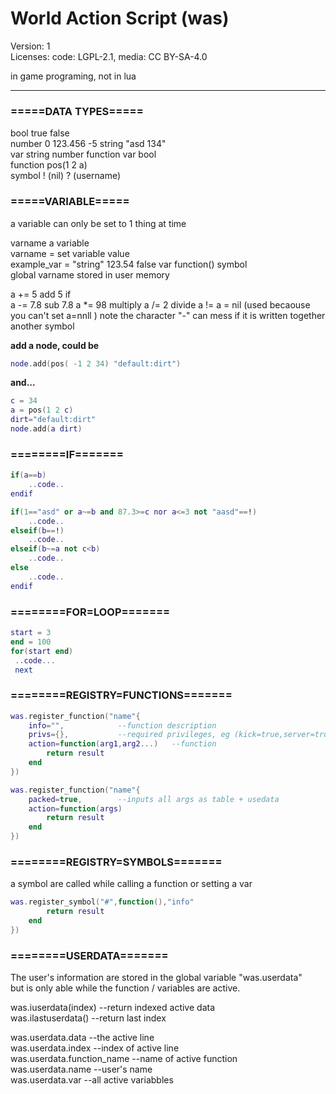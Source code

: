 # World Action Script (was)  
Version: 1  
Licenses: code: LGPL-2.1, media: CC BY-SA-4.0

in game programing, not in lua

---

### =====DATA TYPES===== 
bool		true	false  
number		0	123.456	-5
string		"asd 134"  
var		string	number	function	var	bool  
function	pos(1 2 a)  
symbol		! (nil) ? (username)  

### =====VARIABLE=====  
a variable can only be set to 1 thing at time  

varname		a variable  
varname =	set variable value  
example_var =	"string" 123.54 false var function() symbol  
global varname		stored in user memory  

a += 5		add 5 if   
a -= 7.8	sub 7.8
a *= 98		multiply
a /= 2		divide
a !=		a = nil (used becaouse you can't set a=nnll )
note the character "-" can mess if it is written together another symbol

**add a node, could be**
```lua
node.add(pos( -1 2 34) "default:dirt")
```
**and...**
```lua
c = 34
a = pos(1 2 c)
dirt="default:dirt"
node.add(a dirt)
```
### ========IF=======
```lua
if(a==b)  
	..code..  
endif  
```
```lua
if(1=="asd" or a~=b and 87.3>=c nor a<=3 not "aasd"==!)  
	..code..  
elseif(b==!)  
	..code..  
elseif(b~=a not c<b)  
	..code..  
else  
	..code..  
endif  
```
### ========FOR=LOOP=======
```lua
start = 3
end = 100
for(start end)
 ..code...
 next
 ```

### ========REGISTRY=FUNCTIONS=======
```lua
was.register_function("name"{  
	info="",			--function description  
	privs={},			--required privileges, eg (kick=true,server=true)  
	action=function(arg1,arg2...)	--function  
		return result  
	end  
})  
```
```lua
was.register_function("name"{  
	packed=true,		--inputs all args as table + usedata  
	action=function(args)  
		return result  
	end  
})  
```
### ========REGISTRY=SYMBOLS=======  
a symbol are called while calling a function or setting a var  
```lua
was.register_symbol("#",function(),"info"  
		return result  
	end  
})  
```
### ========USERDATA=======

The user's information are stored in the global variable "was.userdata"  
but is only able while the function / variables are active.  

was.iuserdata(index)	--return indexed active data  
was.ilastuserdata()		--return last index  

was.userdata.data		--the active line  
was.userdata.index		--index of active line  
was.userdata.function_name	--name of active function  
was.userdata.name		--user's name  
was.userdata.var		--all active variabbles  
